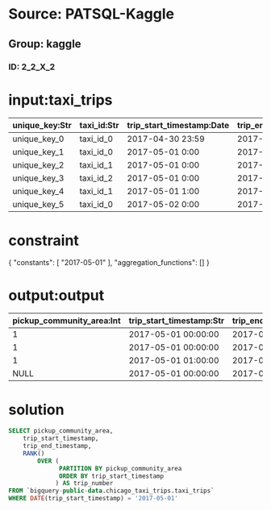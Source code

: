 # Source: PATSQL-Kaggle
## Group: kaggle
### ID: 2_2_X_2

# input:taxi_trips

| unique_key:Str | taxi_id:Str | trip_start_timestamp:Date | trip_end_timestamp:Date | trip_seconds:Int | trip_miles:Dbl | pickup_census_tract:Int | dropoff_census_tract:Int | pickup_community_area:Int | dropoff_community_area:Int | fare:Dbl | tips:Dbl | tolls:Dbl | extras:Dbl | trip_total:Dbl | payment_type:Str | company:Str | pickup_latitude:Dbl | pickup_longitude:Dbl | pickup_location:Str | dropoff_latitude:Dbl | dropoff_longitude:Dbl | dropoff_location:Str |
|---|---|---|---|---|---|---|---|---|---|---|---|---|---|---|---|---|---|---|---|---|---|---|
| unique_key_0 | taxi_id_0 | 2017-04-30 23:59 | 2017-05-01  0:00 | 60 | 0.0 | NULL | NULL | NULL | NULL | 5.00 | 1.81 | 0.0 | 0.0 | 10.86 | Credit Card | company1 | NULL | NULL | NULL | NULL | NULL | NULL |
| unique_key_1 | taxi_id_0 | 2017-05-01  0:00 | 2017-05-01  0:30 | 1800 | 2.0 | NULL | NULL | NULL | NULL | 9.05 | 1.81 | 0.0 | 0.0 | 12.34 | Credit Card | company1 | NULL | NULL | NULL | NULL | NULL | NULL |
| unique_key_2 | taxi_id_1 | 2017-05-01  0:00 | 2017-05-01  0:30 | 1800 | 2.0 | NULL | NULL | 1 | NULL | 9.05 | 1.81 | 0.0 | 0.0 | 12.34 | Credit Card | company1 | NULL | NULL | NULL | NULL | NULL | NULL |
| unique_key_3 | taxi_id_2 | 2017-05-01  0:00 | 2017-05-01  0:30 | 1800 | 2.0 | NULL | NULL | 1 | NULL | 9.05 | 1.81 | 0.0 | 0.0 | 12.34 | Credit Card | company1 | NULL | NULL | NULL | NULL | NULL | NULL |
| unique_key_4 | taxi_id_1 | 2017-05-01  1:00 | 2017-05-01  1:30 | 1800 | 2.0 | NULL | NULL | 1 | NULL | 9.05 | 1.81 | 0.0 | 0.0 | 12.34 | Credit Card | company1 | NULL | NULL | NULL | NULL | NULL | NULL |
| unique_key_5 | taxi_id_0 | 2017-05-02  0:00 | 2017-05-02  0:01 | 60 | 0.0 | NULL | NULL | NULL | NULL | 5.00 | 1.81 | 0.0 | 0.0 | 10.86 | Credit Card | company1 | NULL | NULL | NULL | NULL | NULL | NULL |

# constraint

{
  "constants": [
    "2017-05-01"
  ],
  "aggregation_functions": []
}

# output:output

| pickup_community_area:Int | trip_start_timestamp:Str | trip_end_timestamp:Str | trip_number:Str |
|---|---|---|---|
| 1 | 2017-05-01 00:00:00 | 2017-05-01 00:30:00 | 1 |
| 1 | 2017-05-01 00:00:00 | 2017-05-01 00:30:00 | 1 |
| 1 | 2017-05-01 01:00:00 | 2017-05-01 01:30:00 | 3 |
| NULL | 2017-05-01 00:00:00 | 2017-05-01 00:30:00 | 1 |

# solution

```sql
SELECT pickup_community_area,
    trip_start_timestamp,
    trip_end_timestamp,
    RANK()
        OVER (
              PARTITION BY pickup_community_area
              ORDER BY trip_start_timestamp
             ) AS trip_number
FROM `bigquery-public-data.chicago_taxi_trips.taxi_trips`
WHERE DATE(trip_start_timestamp) = '2017-05-01'
```
